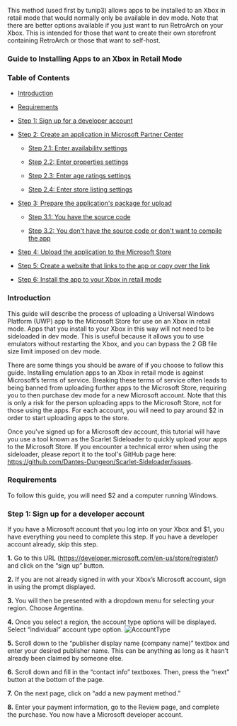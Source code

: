 This method (used first by tunip3) allows apps to be installed to an Xbox in retail mode that would normally only be available in dev mode.  Note that there are better options available if you just want to run RetroArch on your Xbox.  This is intended for those that want to create their own storefront containing RetroArch or those that want to self-host.

### Guide to Installing Apps to an Xbox in Retail Mode

### Table of Contents
* [Introduction](#introduction)

* [Requirements](#requirements)

* [Step 1: Sign up for a developer account](#step-1-sign-up-for-a-developer-account)

* [Step 2: Create an application in Microsoft Partner Center](#step-2-create-an-application-in-microsoft-partner-center)
    
    * [Step 2.1: Enter availability settings](#step-21-enter-availability-settings)
    
    * [Step 2.2: Enter properties settings](#step-22-enter-properties-settings)
    
    * [Step 2.3: Enter age ratings settings](#step-23-enter-age-ratings-settings)
    
    * [Step 2.4: Enter store listing settings](#step-24-enter-store-listing-settings)

* [Step 3: Prepare the application's package for upload](#step-3-prepare-the-applications-package-for-upload)

    * [Step 3.1: You have the source code](#Step-31-you-have-the-source-code)
    
    * [Step 3.2: You don't have the source code or don't want to compile the app](#Step-32-you-dont-have-the-source-code-or-dont-want-to-compile-the-app)

* [Step 4: Upload the application to the Microsoft Store](#step-4-upload-the-application-to-the-microsoft-store)

* [Step 5: Create a website that links to the app or copy over the link](#step-5-create-a-website-that-links-to-the-app-or-copy-over-the-link)

* [Step 6: Install the app to your Xbox in retail mode](#step-6-install-the-app-to-your-xbox-in-retail-mode)

### Introduction

This guide will describe the process of uploading a Universal Windows Platform (UWP) app to the Microsoft Store for use on an Xbox in retail mode.  Apps that you install to your Xbox in this way will not need to be sideloaded in dev mode.  This is useful because it allows you to use emulators without restarting the Xbox, and you can bypass the 2 GB file size limit imposed on dev mode.

There are some things you should be aware of if you choose to follow this guide.  Installing emulation apps to an Xbox in retail mode is against Microsoft’s terms of service.  Breaking these terms of service often leads to being banned from uploading further apps to the Microsoft Store, requiring you to then purchase dev mode for a new Microsoft account.  Note that this is only a risk for the person uploading apps to the Microsoft Store, not for those using the apps.  For each account, you will need to pay around $2 in order to start uploading apps to the store.

Once you've signed up for a Microsoft dev account, this tutorial will have you use a tool known as the Scarlet Sideloader to quickly upload your apps to the Microsoft Store.  If you encounter a technical error when using the sideloader, please report it to the tool's GitHub page here: https://github.com/Dantes-Dungeon/Scarlet-Sideloader/issues.

### Requirements

To follow this guide, you will need $2 and a computer running Windows.

### Step 1: Sign up for a developer account

If you have a Microsoft account that you log into on your Xbox and $1, you have everything you need to complete this step.  If you have a developer account already, skip this step.

**1.**  Go to this URL (https://developer.microsoft.com/en-us/store/register/) and click on the “sign up” button.

**2.**  If you are not already signed in with your Xbox’s Microsoft account, sign in using the prompt displayed.

**3.**  You will then be presented with a dropdown menu for selecting your region.  Choose Argentina.

**4.**  Once you select a region, the account type options will be displayed.  Select “individual” account type option.
![AccountType](https://i.imgur.com/3M84Ydq.png "Sign up for an individual account")

**5.**  Scroll down to the “publisher display name (company name)” textbox and enter your desired publisher name.  This can be anything as long as it hasn’t already been claimed by someone else.

**6.**  Scroll down and fill in the “contact info” textboxes.  Then, press the “next” button at the bottom of the page.

**7.**  On the next page, click on “add a new payment method.”

**8.**  Enter your payment information, go to the Review page, and complete the purchase.  You now have a Microsoft developer account.
